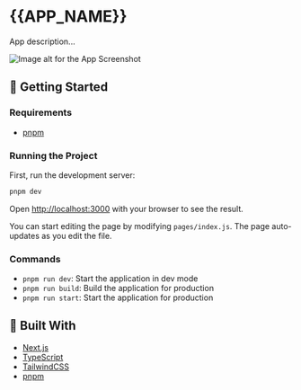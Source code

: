 # {{APP_NAME}}

App description...

![Image alt for the App Screenshot](./demo.png)

## 🚀 Getting Started

### Requirements

- [pnpm](https://pnpm.io/)

### Running the Project

First, run the development server:

```bash
pnpm dev
```

Open [http://localhost:3000](http://localhost:3000) with your browser to see the result.

You can start editing the page by modifying `pages/index.js`. The page auto-updates as you edit the file.

### Commands

- `pnpm run dev`: Start the application in dev mode
- `pnpm run build`: Build the application for production
- `pnpm run start`: Start the application for production

## 🧰 Built With

- [Next.js](https://nextjs.org/)
- [TypeScript](https://github.com/microsoft/TypeScript)
- [TailwindCSS](https://tailwindcss.com/)
- [pnpm](https://pnpm.io/)
